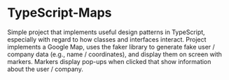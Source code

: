 # TypeScript-Maps

Simple project that implements useful design patterns in TypeScript, 
especially with regard to how classes and interfaces interact. Project
implements a Google Map, uses the faker library to generate fake 
user / company data (e.g., name / coordinates), and display them
on screen with markers.  Markers display pop-ups when clicked that
show information about the user / company.

